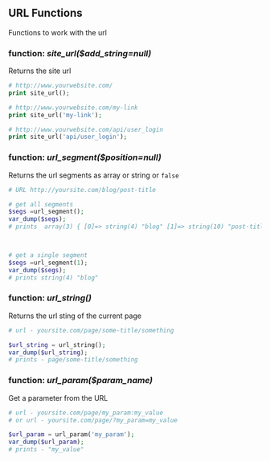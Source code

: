 ## URL Functions

Functions to work with the url

### function: *site_url($add_string=null)*
Returns the site url

```php
# http://www.yourwebsite.com/
print site_url(); 

# http://www.yourwebsite.com/my-link
print site_url('my-link'); 

# http://www.yourwebsite.com/api/user_login
print site_url('api/user_login'); 
```





### function: *url_segment($position=null)*
Returns the url segments as array or string or `false`

```php
# URL http://yoursite.com/blog/post-title

# get all segments
$segs =url_segment();
var_dump($segs);
# prints  array(3) { [0]=> string(4) "blog" [1]=> string(10) "post-title" }



# get a single segment
$segs =url_segment(1);
var_dump($segs);
# prints string(4) "blog"
```




### function: *url_string()*
Returns the url sting of the current page

```php
# url - yoursite.com/page/some-title/something

$url_string = url_string();
var_dump($url_string);
# prints - page/some-title/something
```




### function: *url_param($param_name)*
Get a parameter from the URL

```php
# url - yoursite.com/page/my_param:my_value
# or url - yoursite.com/page/?my_param=my_value

$url_param = url_param('my_param');
var_dump($url_param);
# prints - "my_value"
```








